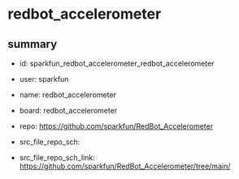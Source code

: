 # redbot_accelerometer
 
## summary 
* id: sparkfun_redbot_accelerometer_redbot_accelerometer
* user: sparkfun
* name: redbot_accelerometer
* board: redbot_accelerometer
* repo: https://github.com/sparkfun/RedBot_Accelerometer



* src_file_repo_sch: 
* src_file_repo_sch_link: https://github.com/sparkfun/RedBot_Accelerometer/tree/main/




